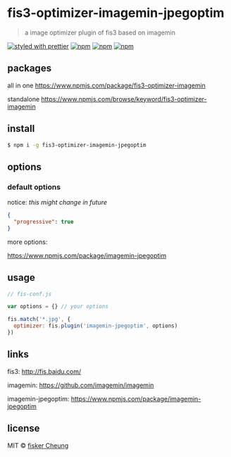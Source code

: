 # fis3-optimizer-imagemin-jpegoptim
> a image optimizer plugin of fis3 based on imagemin

[![styled with prettier](https://img.shields.io/badge/styled_with-prettier-ff69b4.svg)](https://github.com/prettier/prettier)
[![npm](https://img.shields.io/npm/v/fis3-optimizer-imagemin-jpegoptim.svg?style=flat-square)](https://www.npmjs.com/package/fis3-optimizer-imagemin-jpegoptim)
[![npm](https://img.shields.io/npm/dt/fis3-optimizer-imagemin-jpegoptim.svg?style=flat-square)](https://www.npmjs.com/package/fis3-optimizer-imagemin-jpegoptim)
[![npm](https://img.shields.io/npm/dm/fis3-optimizer-imagemin-jpegoptim.svg?style=flat-square)](https://www.npmjs.com/package/fis3-optimizer-imagemin-jpegoptim)


## packages
all in one
https://www.npmjs.com/package/fis3-optimizer-imagemin

standalone
https://www.npmjs.com/browse/keyword/fis3-optimizer-imagemin

## install
```sh
$ npm i -g fis3-optimizer-imagemin-jpegoptim
```

## options

### default options

notice: *this might change in future*

```json
{
  "progressive": true
}
```
more options:

https://www.npmjs.com/package/imagemin-jpegoptim


## usage

```js
// fis-conf.js

var options = {} // your options

fis.match('*.jpg', {
  optimizer: fis.plugin('imagemin-jpegoptim', options)
})
```

## links
fis3: http://fis.baidu.com/

imagemin: https://github.com/imagemin/imagemin

imagemin-jpegoptim: https://www.npmjs.com/package/imagemin-jpegoptim


## license
MIT © [fisker Cheung](https://github.com/fisker)
